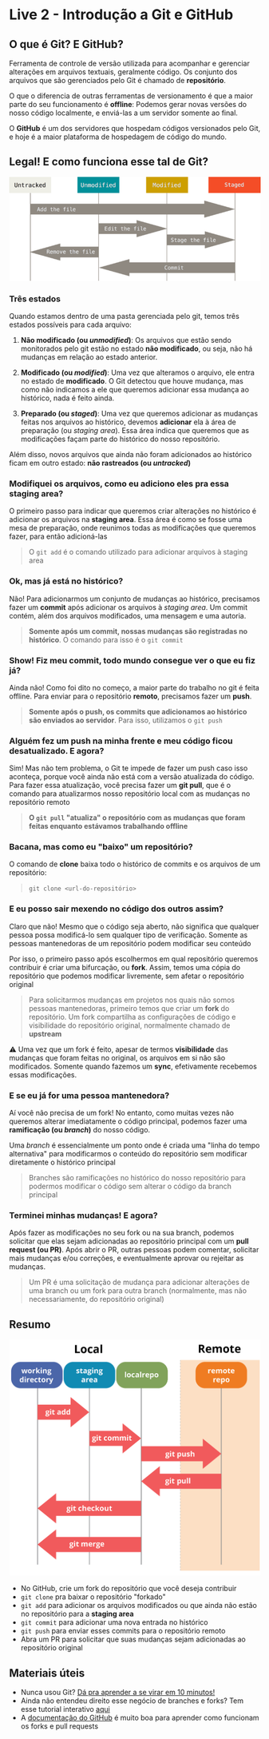 # Live 2 - Introdução a Git e GitHub

## O que é Git? E GitHub?

Ferramenta de controle de versão utilizada para acompanhar e gerenciar
alterações em arquivos textuais, geralmente código. Os conjunto dos arquivos que
são gerenciados pelo Git é chamado de **repositório**.

O que o diferencia de outras ferramentas de versionamento é que a maior parte do
seu funcionamento é **offline**: Podemos gerar novas versões do nosso código
localmente, e enviá-las a um servidor somente ao final.

O **GitHub** é um dos servidores que hospedam códigos versionados pelo Git, e hoje é
a maior plataforma de hospedagem de código do mundo.

## Legal! E como funciona esse tal de Git?

![Ciclo de vida dos arquivos gerenciados pelo git](img/git1.png)

### Três estados

Quando estamos dentro de uma pasta gerenciada pelo git, temos três estados
possíveis para cada arquivo:

1. **Não modificado (ou *unmodified*)**: Os arquivos que estão sendo monitorados
   pelo git estão no estado **não modificado**, ou seja, não há mudanças em
   relação ao estado anterior.

2. **Modificado (ou *modified*)**: Uma vez que alteramos o arquivo, ele entra no estado de
   **modificado**. O Git detectou que houve mudança, mas como não indicamos a
   ele que queremos adicionar essa mudança ao histórico, nada é feito ainda.

3. **Preparado (ou *staged*)**: Uma vez que queremos adicionar as mudanças
   feitas nos arquivos ao histórico, devemos **adicionar** ela à área de
   preparação (ou *staging area*). Essa área indica que queremos que as
   modificações façam parte do histórico do nosso repositório.

Além disso, novos arquivos que ainda não foram adicionados ao histórico ficam
em outro estado: **não rastreados (ou *untracked*)** 

### Modifiquei os arquivos, como eu adiciono eles pra essa staging area?

O primeiro passo para indicar que queremos criar alterações no histórico é
adicionar os arquivos na **staging area**. Essa área é como se fosse uma mesa de
preparação, onde reunimos todas as modificações que queremos fazer, para então
adicioná-las

> O `git add` é o comando utilizado para adicionar arquivos à staging area

### Ok, mas já está no histórico?

Não! Para adicionarmos um conjunto de mudanças ao histórico, precisamos fazer um
**commit** após adicionar os arquivos à *staging area*. Um commit contém, além
dos arquivos modificados, uma mensagem e uma autoria.

>**Somente após um commit, nossas mudanças são registradas no histórico**. O
>comando para isso é o `git commit`

### Show! Fiz meu commit, todo mundo consegue ver o que eu fiz já?

Ainda não! Como foi dito no começo, a maior parte do trabalho no git é feita
offline. Para enviar para o repositório **remoto**, precisamos fazer um
**push**.

>**Somente após o push, os commits que adicionamos ao histórico são enviados ao
>servidor**. Para isso, utilizamos o `git push`

### Alguém fez um push na minha frente e meu código ficou desatualizado. E agora?

Sim! Mas não tem problema, o Git te impede de fazer um push caso isso aconteça,
porque você ainda não está com a versão atualizada do código. Para fazer essa
atualização, você precisa fazer um **git pull**, que é o comando para
atualizarmos nosso repositório local com as mudanças no repositório remoto

>**O `git pull` "atualiza" o repositório com as mudanças que foram feitas
>enquanto estávamos trabalhando offline**

### Bacana, mas como eu "baixo" um repositório?

O comando de **clone** baixa todo o histórico de commits e os arquivos de um
repositório:

> `git clone <url-do-repositório>`

### E eu posso sair mexendo no código dos outros assim?

Claro que não! Mesmo que o código seja aberto, não significa que qualquer pessoa
possa modificá-lo sem qualquer tipo de verificação. Somente as pessoas
mantenedoras de um repositório podem modificar seu conteúdo

Por isso, o primeiro passo após escolhermos em qual repositório queremos
contribuir é criar uma bifurcação, ou **fork**. Assim, temos uma cópia do
repositório que podemos modificar livremente, sem afetar o repositório original

> Para solicitarmos mudanças em projetos nos quais não somos pessoas mantenedoras,
> primeiro temos que criar um **fork** do repositório. Um fork compartilha as
> configurações de código e visibilidade do repositório original, normalmente
> chamado de **upstream**

:warning: Uma vez que um fork é feito, apesar de termos **visibilidade** das
mudanças que foram feitas no original, os arquivos em si não são modificados.
Somente quando fazemos um **sync**, efetivamente recebemos essas modificações.

### E se eu já for uma pessoa mantenedora?

Aí você não precisa de um fork! No entanto, como muitas vezes não queremos
alterar imediatamente o código principal, podemos fazer uma **ramificação (ou
*branch*)** do nosso código.

Uma *branch* é essencialmente um ponto onde é criada uma "linha do tempo
alternativa" para modificarmos o conteúdo do repositório sem modificar
diretamente o histórico principal

> Branches são ramificações no histórico do nosso repositório para podermos
> modificar o código sem alterar o código da branch principal

### Terminei minhas mudanças! E agora?

Após fazer as modificações no seu fork ou na sua branch, podemos solicitar que
elas sejam adicionadas ao repositório principal com um **pull request (ou PR)**.
Após abrir o PR, outras pessoas podem comentar, solicitar mais mudanças e/ou
correções, e eventualmente aprovar ou rejeitar as mudanças.

> Um PR é uma solicitação de mudança para adicionar alterações de uma branch ou
> um fork para outra branch (normalmente, mas não necessariamente, do
> repositório original)

## Resumo
![Resumo dos comandos do Git](img/git2.png)

 - No GitHub, crie um fork do repositório que você deseja contribuir
 - `git clone` pra baixar o repositório "forkado"
 - `git add` para adicionar os arquivos modificados ou que ainda
   não estão no repositório para a **staging area**
 - `git commit` para adicionar uma nova entrada no histórico
 - `git push` para enviar esses commits para o repositório remoto
 - Abra um PR para solicitar que suas mudanças sejam adicionadas ao repositório
   original

## Materiais úteis

- Nunca usou Git? [Dá pra aprender a se virar em 10 minutos!](https://www.freecodecamp.org/portuguese/news/aprenda-o-basico-de-git-em-menos-de-10-minutos/)
- Ainda não entendeu direito esse negócio de branches e forks? Tem esse tutorial
  interativo [aqui](https://learngitbranching.js.org/?locale=pt_BR)
- A [documentação do GitHub](https://docs.github.com/pt/pull-requests/collaborating-with-pull-requests/getting-started/about-collaborative-development-models#fork-and-pull-model) é muito boa para aprender como funcionam os forks e pull requests
